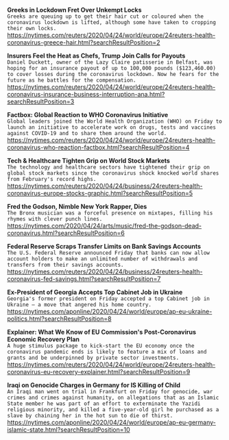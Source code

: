 **Greeks in Lockdown Fret Over Unkempt Locks**\
`Greeks are queuing up to get their hair cut or coloured when the coronavirus lockdown is lifted, although some have taken to cropping their own locks.`\
https://nytimes.com/reuters/2020/04/24/world/europe/24reuters-health-coronavirus-greece-hair.html?searchResultPosition=2

**Insurers Feel the Heat as Chefs, Trump Join Calls for Payouts**\
`Daniel Duckett, owner of the Lazy Claire patisserie in Belfast, was hoping for an insurance payout of up to 100,000 pounds ($123,460.00) to cover losses during the coronavirus lockdown. Now he fears for the future as he battles for the compensation. `\
https://nytimes.com/reuters/2020/04/24/world/europe/24reuters-health-coronavirus-insurance-business-interruption-ana.html?searchResultPosition=3

**Factbox: Global Reaction to WHO Coronavirus Initiative**\
`Global leaders joined the World Health Organization (WHO) on Friday to launch an initiative to accelerate work on drugs, tests and vaccines against COVID-19 and to share them around the world.`\
https://nytimes.com/reuters/2020/04/24/world/europe/24reuters-health-coronavirus-who-reaction-factbox.html?searchResultPosition=4

**Tech & Healthcare Tighten Grip on World Stock Markets**\
`The technology and healthcare sectors have tightened their grip on global stock markets since the coronavirus shock knocked world shares from February's record highs.`\
https://nytimes.com/reuters/2020/04/24/business/24reuters-health-coronavirus-europe-stocks-graphic.html?searchResultPosition=5

**Fred the Godson, Nimble New York Rapper, Dies**\
`The Bronx musician was a forceful presence on mixtapes, filling his rhymes with clever punch lines.`\
https://nytimes.com/2020/04/24/arts/music/fred-the-godson-dead-coronavirus.html?searchResultPosition=6

**Federal Reserve Scraps Transfer Limits on Bank Savings Accounts**\
`The U.S. Federal Reserve announced Friday that banks can now allow account holders to make an unlimited number of withdrawals and transfers from their savings accounts.`\
https://nytimes.com/reuters/2020/04/24/business/24reuters-health-coronavirus-fed-savings.html?searchResultPosition=7

**Ex-President of Georgia Accepts Top Cabinet Job in Ukraine**\
`Georgia's former president on Friday accepted a top Cabinet job in Ukraine — a move that angered his home country.`\
https://nytimes.com/aponline/2020/04/24/world/europe/ap-eu-ukraine-politics.html?searchResultPosition=8

**Explainer: What We Know of EU Commission's Post-Coronavirus Economic Recovery Plan**\
`A huge stimulus package to kick-start the EU economy once the coronavirus pandemic ends is likely to feature a mix of loans and grants and be underpinned by private sector investments.`\
https://nytimes.com/reuters/2020/04/24/world/europe/24reuters-health-coronavirus-eu-recovery-explainer.html?searchResultPosition=9

**Iraqi on Genocide Charges in Germany for IS Killing of Child**\
`An Iraqi man went on trial in Frankfurt on Friday for genocide, war crimes and crimes against humanity, on allegations that as an Islamic State member he was part of an effort to exterminate the Yazidi religious minority, and killed a five-year-old girl he purchased as a slave by chaining her in the hot sun to die of thirst.`\
https://nytimes.com/aponline/2020/04/24/world/europe/ap-eu-germany-islamic-state.html?searchResultPosition=10

